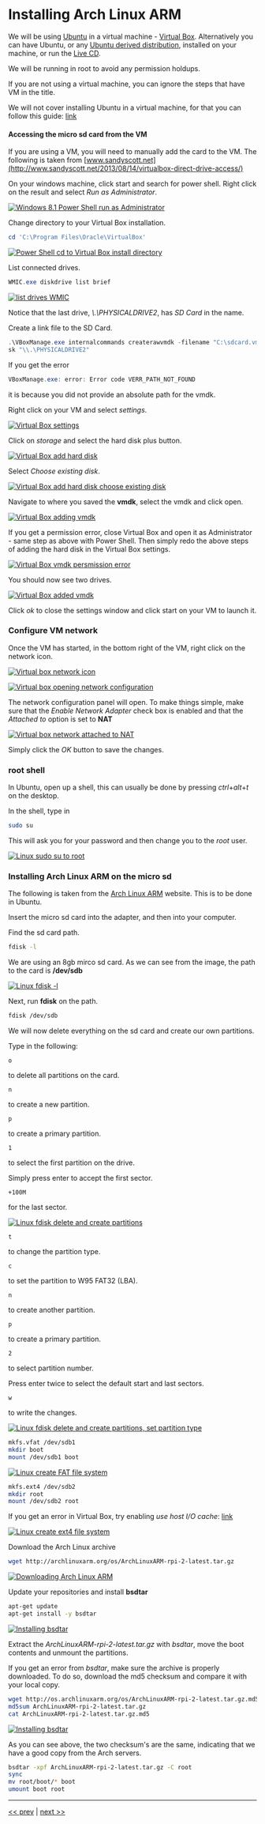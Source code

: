 # Installing Arch Linux ARM

We will be using [Ubuntu](http://www.ubuntu.com/download/desktop) in a virtual machine - [Virtual Box](https://www.virtualbox.org).
Alternatively you can have Ubuntu, or any [Ubuntu derived distribution][1], installed on your machine, or run the [Live CD](http://www.ubuntu.com/download/desktop/try-ubuntu-before-you-install).

We will be running in root to avoid any permission holdups.

If you are not using a virtual machine, you can ignore the steps that have VM in the title.

We will not cover installing Ubuntu in a virtual machine, for that you can follow this guide: [link](https://askubuntu.com/questions/142549/how-to-install-ubuntu-on-virtualbox)

#### Accessing the micro sd card from the VM

If you are using a VM, you will need to manually add the card to the VM. The following is taken from [www.sandyscott.net](http://www.sandyscott.net/2013/08/14/virtualbox-direct-drive-access/)

On your windows machine, click start and search for power shell. Right click on the result and select *Run as Administrator*.

<a href="https://github.com/bliz937/piDoop/blob/master/1%20-%20Installing%20Arch/images/5.png"><img src="https://raw.githubusercontent.com/bliz937/piDoop/master/1%20-%20Installing%20Arch/images/5.png" alt="Windows 8.1 Power Shell run as Administrator" align="middle" /></a>

Change directory to your Virtual Box installation.

```PowerShell
cd 'C:\Program Files\Oracle\VirtualBox'
```

<a href="https://github.com/bliz937/piDoop/blob/master/1%20-%20Installing%20Arch/images/6.png"><img src="https://raw.githubusercontent.com/bliz937/piDoop/master/1%20-%20Installing%20Arch/images/6.png" alt="Power Shell cd to Virtual Box install directory" align="middle" /></a>

List connected drives.

```PowerShell
WMIC.exe diskdrive list brief
```

<a href="https://github.com/bliz937/piDoop/blob/master/1%20-%20Installing%20Arch/images/7.png"><img src="https://raw.githubusercontent.com/bliz937/piDoop/master/1%20-%20Installing%20Arch/images/7.png" alt="list drives WMIC" align="middle" /></a>

Notice that the last drive, *\\.\PHYSICALDRIVE2*, has *SD Card* in the name.

Create a link file to the SD Card.

```PowerShell
.\VBoxManage.exe internalcommands createrawvmdk -filename "C:\sdcard.vmdk" -rawdi
sk "\\.\PHYSICALDRIVE2"
```

If you get the error

```PowerShell
VBoxManage.exe: error: Error code VERR_PATH_NOT_FOUND
```

it is because you did not provide an absolute path for the vmdk.


Right click on your VM and select *settings*.

<a href="https://github.com/bliz937/piDoop/blob/master/1%20-%20Installing%20Arch/images/8.png"><img src="https://raw.githubusercontent.com/bliz937/piDoop/master/1%20-%20Installing%20Arch/images/8.png" alt="Virtual Box settings" align="middle" /></a>

Click on *storage* and select the hard disk plus button.

<a href="https://github.com/bliz937/piDoop/blob/master/1%20-%20Installing%20Arch/images/9.png"><img src="https://raw.githubusercontent.com/bliz937/piDoop/master/1%20-%20Installing%20Arch/images/9.png" alt="Virtual Box add hard disk" align="middle" /></a>

Select *Choose existing disk*.

<a href="https://github.com/bliz937/piDoop/blob/master/1%20-%20Installing%20Arch/images/10.png"><img src="https://raw.githubusercontent.com/bliz937/piDoop/master/1%20-%20Installing%20Arch/images/10.png" alt="Virtual Box add hard disk choose existing disk" align="middle" /></a>

Navigate to where you saved the **vmdk**, select the vmdk and click open.

<a href="https://github.com/bliz937/piDoop/blob/master/1%20-%20Installing%20Arch/images/11.png"><img src="https://raw.githubusercontent.com/bliz937/piDoop/master/1%20-%20Installing%20Arch/images/11.png" alt="Virtual Box adding vmdk" /></a>

If you get a permission error, close Virtual Box and open it as Administrator - same step as above with Power Shell. Then simply redo the above steps of adding the hard disk in the Virtual Box settings.

<a href="https://github.com/bliz937/piDoop/blob/master/1%20-%20Installing%20Arch/images/12.png"><img src="https://raw.githubusercontent.com/bliz937/piDoop/master/1%20-%20Installing%20Arch/images/12.png" alt="Virtual Box vmdk persmission error" /></a>

You should now see two drives.

<a href="https://github.com/bliz937/piDoop/blob/master/1%20-%20Installing%20Arch/images/13.png"><img src="https://raw.githubusercontent.com/bliz937/piDoop/master/1%20-%20Installing%20Arch/images/13.png" alt="Virtual Box added vmdk" /></a>

Click *ok* to close the settings window and click start on your VM to launch it.

### Configure VM network

Once the VM has started, in the bottom right of the VM, right click on the network icon.

<a href="https://github.com/bliz937/piDoop/blob/master/1%20-%20Installing%20Arch/images/1.png"><img src="https://raw.githubusercontent.com/bliz937/piDoop/master/1%20-%20Installing%20Arch/images/1.png" alt="Virtual box network icon" align="middle" /></a>

<a href="https://github.com/bliz937/piDoop/blob/master/1%20-%20Installing%20Arch/images/2.png"><img src="https://raw.githubusercontent.com/bliz937/piDoop/master/1%20-%20Installing%20Arch/images/2.png" alt="Virtual box opening network configuration" align="middle" /></a>

The network configuration panel will open. To make things simple, make sure that the *Enable Network Adapter* check box is enabled and that the *Attached to* option is set to **NAT**

<a href="https://github.com/bliz937/piDoop/blob/master/1%20-%20Installing%20Arch/images/3.png"><img src="https://raw.githubusercontent.com/bliz937/piDoop/master/1%20-%20Installing%20Arch/images/3.png" alt="Virtual box network attached to NAT" align="middle" /></a>

Simply click the *OK* button to save the changes.

### root shell

In Ubuntu, open up a shell, this can usually be done by pressing *ctrl*+*alt*+*t* on the desktop.

In the shell, type in

```bash
sudo su
```

This will ask you for your password and then change you to the *root* user.

<a href="https://github.com/bliz937/piDoop/blob/master/1%20-%20Installing%20Arch/images/4.png"><img src="https://raw.githubusercontent.com/bliz937/piDoop/master/1%20-%20Installing%20Arch/images/4.png" alt="Linux sudo su to root" align="middle" /></a>

### Installing Arch Linux ARM on the micro sd

The following is taken from the [Arch Linux ARM](http://archlinuxarm.org/platforms/armv7/broadcom/raspberry-pi-2) website. This is to be done in Ubuntu.

Insert the micro sd card into the adapter, and then into your computer.

Find the sd card path.

```bash
fdisk -l
```

We are using an 8gb mirco sd card. As we can see from the image, the path to the card is **/dev/sdb**

<a href="https://github.com/bliz937/piDoop/blob/master/1%20-%20Installing%20Arch/images/14.png"><img src="https://raw.githubusercontent.com/bliz937/piDoop/master/1%20-%20Installing%20Arch/images/14.png" alt="Linux fdisk -l" align="middle" /></a>

Next, run **fdisk** on the path.

```bash
fdisk /dev/sdb
```

We will now delete everything on the sd card and create our own partitions.

Type in the following:

```
o
```

to delete all partitions on the card.

```
n
```

to create a new partition.

```
p
```

to create a primary partition.

```
1
```

to select the first partition on the drive.

Simply press enter to accept the first sector.

```
+100M
```

for the last sector.

<a href="https://github.com/bliz937/piDoop/blob/master/1%20-%20Installing%20Arch/images/15.png"><img src="https://raw.githubusercontent.com/bliz937/piDoop/master/1%20-%20Installing%20Arch/images/15.png" alt="Linux fdisk delete and create partitions" align="middle" /></a>

```
t
```

to change the partition type.

```
c
```

to set the partition to W95 FAT32 (LBA).

```
n
```

to create another partition.

```
p
```

to create a primary partition.

```
2
```

to select partition number.

Press enter twice to select the default start and last sectors.

```
w
```

to write the changes.

<a href="https://github.com/bliz937/piDoop/blob/master/1%20-%20Installing%20Arch/images/16.png"><img src="https://raw.githubusercontent.com/bliz937/piDoop/master/1%20-%20Installing%20Arch/images/16.png" alt="Linux fdisk delete and create partitions, set partition type" align="middle" /></a>

```bash
mkfs.vfat /dev/sdb1
mkdir boot
mount /dev/sdb1 boot
```

<a href="https://github.com/bliz937/piDoop/blob/master/1%20-%20Installing%20Arch/images/17.png"><img src="https://raw.githubusercontent.com/bliz937/piDoop/master/1%20-%20Installing%20Arch/images/17.png" alt="Linux create FAT file system" align="middle" /></a>

```bash
mkfs.ext4 /dev/sdb2
mkdir root
mount /dev/sdb2 root
```

If you get an error in Virtual Box, try enabling *use host I/O cache*: [link](https://superuser.com/questions/891667/verr-access-denied-error-with-virutalised-existing-linux-partition)

<a href="https://github.com/bliz937/piDoop/blob/master/1%20-%20Installing%20Arch/images/18.png"><img src="https://raw.githubusercontent.com/bliz937/piDoop/master/1%20-%20Installing%20Arch/images/18.png" alt="Linux create ext4 file system" align="middle" /></a>

Download the Arch Linux archive

```bash
wget http://archlinuxarm.org/os/ArchLinuxARM-rpi-2-latest.tar.gz
```

<a href="https://github.com/bliz937/piDoop/blob/master/1%20-%20Installing%20Arch/images/19.png"><img src="https://raw.githubusercontent.com/bliz937/piDoop/master/1%20-%20Installing%20Arch/images/19.png" alt="Downloading Arch Linux ARM" align="middle" /></a>

Update your repositories and install **bsdtar**

```bash
apt-get update
apt-get install -y bsdtar
```

<a href="https://github.com/bliz937/piDoop/blob/master/1%20-%20Installing%20Arch/images/20.png"><img src="https://raw.githubusercontent.com/bliz937/piDoop/master/1%20-%20Installing%20Arch/images/20.png" alt="Installing bsdtar" align="middle" /></a>

Extract the *ArchLinuxARM-rpi-2-latest.tar.gz* with *bsdtar*, move the boot contents and unmount the partitions.

If you get an error from *bsdtar*, make sure the archive is properly downloaded. To do so, download the md5 checksum and compare it with your local copy.

```bash
wget http://os.archlinuxarm.org/os/ArchLinuxARM-rpi-2-latest.tar.gz.md5
md5sum ArchLinuxARM-rpi-2-latest.tar.gz
cat ArchLinuxARM-rpi-2-latest.tar.gz.md5
```

<a href="https://github.com/bliz937/piDoop/blob/master/1%20-%20Installing%20Arch/images/21.png"><img src="https://raw.githubusercontent.com/bliz937/piDoop/master/1%20-%20Installing%20Arch/images/21.png" alt="Installing bsdtar" align="middle" /></a>

As you can see above, the two checksum's are the same, indicating that we have a good copy from the Arch servers.

```bash
bsdtar -xpf ArchLinuxARM-rpi-2-latest.tar.gz -C root
sync
mv root/boot/* boot
umount boot root
```

---

[<< prev](https://github.com/bliz937/piDoop/blob/master/0%20-%20Requirements/README.md#minimum-requirements) | [next >>](https://github.com/bliz937/piDoop/blob/master/2%20-%20Initial%20Boot/README.md#initial-boot)

[1]: https://en.wikipedia.org/wiki/Category:Ubuntu_(operating_system)_derivatives
